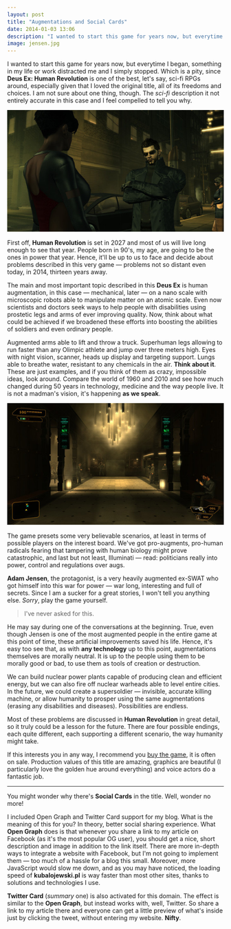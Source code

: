 ```yaml
---
layout: post
title: "Augmentations and Social Cards"
date: 2014-01-03 13:06
description: "I wanted to start this game for years now, but everytime I began, something in my life or work distracted me and I simply stopped. Which is a pity, since Deus Ex: Human Revolution is one of the best, let's say, sci-fi RPGs around."
image: jensen.jpg
---
```


I wanted to start this game for years now, but everytime I began, something in my life or work distracted me and I simply stopped. Which is a pity, since **Deus Ex: Human Revolution** is one of the best, let's say, sci-fi RPGs around, especially given that I loved the original title, all of its freedoms and choices. I am not sure about one thing, though. The *sci-fi* description it not entirely accurate in this case and I feel compelled to tell you why.

<img src="/images/jensen.jpg">

First off, **Human Revolution** is set in 2027 and most of us will live long enough to see that year. People born in 90's, my age, are going to be the ones in power that year. Hence, it'll be up to us to face and decide about problems described in this very game — problems not so distant even today, in 2014, thirteen years away.

The main and most important topic described in this **Deus Ex** is human augmentation, in this case — mechanical, later — on a nano scale with microscopic robots able to manipulate matter on an atomic scale. Even now scientists and doctors seek ways to help people with disabilities using prostetic legs and arms of ever improving quality. Now, think about what could be achieved if we broadened these efforts into boosting the abilities of soldiers and even ordinary people.

Augmented arms able to lift and throw a truck. Superhuman legs allowing to run faster than any Olimpic athlete and jump over three meters high. Eyes with night vision, scanner, heads up display and targeting support. Lungs able to breathe water, resistant to any chemicals in the air. **Think about it**. These are just examples, and if you think of them as crazy, impossible ideas, look around. Compare the world of 1960 and 2010 and see how much changed during 50 years in technology, medicine and the way people live. It is not a madman's vision, it's happening **as we speak**.

<img src="/images/jensensbuilding.jpg">

The game presets some very believable scenarios, at least in terms of possible players on the interest board. We've got pro-augments, pro-human radicals fearing that tampering with human biology might prove catastrophic, and last but not least, Illuminati — read: politicians really into power, control and regulations over augs.

**Adam Jensen**, the protagonist, is a very heavily augmented ex-SWAT who got himself into this war for power — war long, interesting and full of secrets. Since I am a sucker for a great stories, I won't tell you anything else. *Sorry*, play the game yourself.

> I've never asked for this.

He may say during one of the conversations at the beginning. True, even though Jensen is one of the most augmented people in the entire game at this point of time, these artificial improvements saved his life. Hence, it's easy too see that, as with **any technology** up to this point, augmentations themselves are morally neutral. It is up to the people using them to be morally good or bad, to use them as tools of creation or destruction.

We can build nuclear power plants capable of producing clean and efficient energy, but we can also fire off nuclear warheads able to level entire cities. In the future, we could create a supersoldier — invisible, accurate killing machine, or allow humanity to prosper using the same augmentations (erasing any disabilities and diseases). Possibilities are endless.

Most of these problems are discussed in **Human Revolution** in great detail, so it truly could be a lesson for the future. There are four possible endings, each quite different, each supporting a different scenario, the way humanity might take.

If this interests you in any way, I recommend you [buy the game](http://store.steampowered.com/app/238010/), it is often on sale. Production values of this title are amazing, graphics are beautiful (I particularly love the golden hue around everything) and voice actors do a fantastic job.

---

You might wonder why there's **Social Cards** in the title. Well, wonder no more!

I included Open Graph and Twitter Card support for my blog. What is the meaning of this for you? In theory, better social sharing experience. What **Open Graph** does is that whenever you share a link to my article on Facebook (as it's the most popular OG user), you should get a nice, short description and image in addition to the link itself. There are more in-depth ways to integrate a website with Facebook, but I'm not going to implement them — too much of a hassle for a blog this small. Moreover, more JavaScript would slow me down, and as you may have noticed, the loading speed of **kubalojewski.pl** is way faster than most other sites, thanks to solutions and technologies I use.

**Twitter Card** (*summary* one) is also activated for this domain. The effect is similar to the **Open Graph**, but instead works with, well, Twitter. So share a link to my article there and everyone can get a little preview of what's inside just by clicking the tweet, without entering my website. **Nifty**.